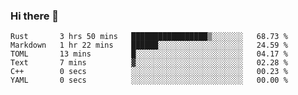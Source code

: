 ### Hi there 👋

<!--
**berkus/berkus** is a ✨ _special_ ✨ repository because its `README.md` (this file) appears on your GitHub profile.

Here are some ideas to get you started:

- 🔭 I’m currently working on ...
- 🌱 I’m currently learning ...
- 👯 I’m looking to collaborate on ...
- 🤔 I’m looking for help with ...
- 💬 Ask me about ...
- 📫 How to reach me: ...
- 😄 Pronouns: ...
- ⚡ Fun fact: ...
-->

<!--START_SECTION:waka-->

```text
Rust       3 hrs 50 mins   █████████████████▒░░░░░░░   68.73 %
Markdown   1 hr 22 mins    ██████░░░░░░░░░░░░░░░░░░░   24.59 %
TOML       13 mins         █░░░░░░░░░░░░░░░░░░░░░░░░   04.17 %
Text       7 mins          ▓░░░░░░░░░░░░░░░░░░░░░░░░   02.28 %
C++        0 secs          ░░░░░░░░░░░░░░░░░░░░░░░░░   00.23 %
YAML       0 secs          ░░░░░░░░░░░░░░░░░░░░░░░░░   00.00 %
```

<!--END_SECTION:waka-->
